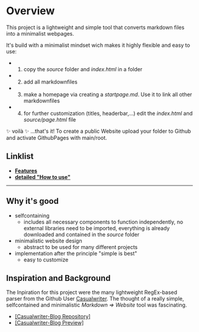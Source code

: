 # Overview
This project is a lightweight and simple tool that converts markdown files into a minimalist webpages.

It's build with a minimalist mindset wich makes it highly flexible and easy to use:

- 1. copy the _source_ folder and _index.html_ in a folder
- 2. add all markdownfiles
- 3. make a homepage via creating a _startpage.md_. Use it to link all other markdownfiles
- 4. for further customization (titles, headerbar,...) edit the _index.html_ and _source/page.html_ file 

✨ voilà ✨ ...that's it!
To create a public Website upload your folder to Github and activate GithubPages with main/root.


## Linklist
- **[Features](features.md)**
- **[detailed "How to use"](how_to_use.md)**

---

## Why it's good
- selfcontaining 
  - includes all necessary components to function independently, no external libraries need to be imported, everything is already downloaded and contained in the _source_ folder
- minimalistic website design 
  - abstract to be used for many different projects
- implementation after the principle "simple is best"
  - easy to customize

## Inspiration and Background
The Inpiration for this project were the many lightweight RegEx-based parser from the Github User [Casualwriter](https://github.com/casualwriter). The thought of a really simple, selfcontained and minimalistic *Markdown $\Rightarrow$ Website* tool was fascinating. 

- [[Casualwriter-Blog Repository]](https://github.com/casualwriter/casual-markdown-blog)
- [[Casualwriter-Blog Preview]](https://casualwriter.github.io/blog/)